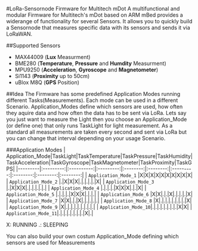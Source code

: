 #LoRa-Sensornode Firmware for Multitech mDot
A multifunctional and modular Firmware for Multitech's mDot based on ARM mBed provides a widerange of functionality for several Sensors. 
It allows you to quickly build a Sensornode that measures specific data with its sensors and sends it via LoRaWAN.

##Supported Sensors
+ MAX44009 (**Lux** Measurment)
+ BME280 (**Temperature**, **Pressure** and **Humdity** Measurment)
+ MPU9250 (**Acceleration**, **Gyroscope** and **Magnetometer**)
+ Si1143 (**Proximity** up to 50cm)
+ uBlox M8Q (**GPS** Position)

##Idea
The Firmware has some predefined Application Modes running different Tasks(Measurements). Each mode can be used in a different Scenario. Application_Modes define which sensors are used, how often they aquire data and how often the data has to be sent via LoRa.
Lets say you just want to measure the Light then you choose an Application_Mode (or define one) that only runs TaskLight for light measurement. As a standard all measurements are taken every second and sent via LoRa but you can change that interval depending on your usage Scenario.

###Application Modes
| Application_Mode|TaskLight|TaskTemperature|TaskPressure|TaskHumidity|TaskAcceleration|TaskGyroscope|TaskMagnetometer|TaskProximity|TaskGPS|
|---------|:---------:|:----------:|:---------:|:--------:|:--------:|:---------:|:--------:|:--------:|:--------:|
| `Application_Mode_1` |X|X|X|X|X|X|X|X|X|X|
| `Application_Mode_2` |.|X|X|X|.|.|.|.|.|X|
| `Application_Mode_3` |.|X|X|X|.|.|.|.|.|.|
| `Application_Mode_4` |.|.|.|.|X|X|X|.|.|X|
| `Application_Mode_5` |.|.|.|.|X|X|X|.|.|.|
| `Application_Mode_6` |X|X|.|.|X|.|.|.|.|X|
| `Application_Mode_7` |X|X|.|.|X|.|.|.|.|.|
| `Application_Mode_8` |X|.|.|.|.|.|.|.|.|X|
| `Application_Mode_9` |X|.|.|.|.|.|.|.|.|.|
| `Application_Mode_10`|.|.|.|.|.|.|.|.|X|X|
| `Application_Mode_11`|.|.|.|.|.|.|.|.|X|.|

 X: RUNNING
 .: SLEEPING

You can also build your own costum Application_Mode defining which sensors are used for Measurements
